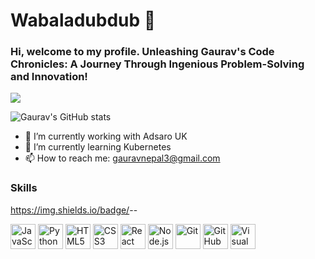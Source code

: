 #                                                                 Wabaladubdub 👋

### Hi, welcome to my profile. Unleashing Gaurav's Code Chronicles: A Journey Through Ingenious Problem-Solving and Innovation!

![](https://komarev.com/ghpvc/?username=gauravnepal3&style=flat-square&color=blueviolet)

![Gaurav's GitHub stats](https://github-readme-stats.vercel.app/api?username=gauravnepal3&show_icons=true)

- 🔭 I’m currently working with Adsaro UK
- 🌱 I’m currently learning Kubernetes
- 📫 How to reach me: gauravnepal3@gmail.com

### Skills 
https://img.shields.io/badge/<LABEL>-<MESSAGE>-<COLOR>
<p>
     <img src="https://upload.wikimedia.org/wikipedia/commons/6/6a/JavaScript-logo.png" alt="JavaScript" width="40" height="40"/>
    <img src="https://upload.wikimedia.org/wikipedia/commons/thumb/c/c3/Python-logo-notext.svg/1024px-Python-logo-notext.svg.png" alt="Python" width="40" height="40"/>
  <img src="
            https://cdn.simpleicons.org/tailwindcss/06B6D4
            " alt="HTML5" width="40" height="40"/>
  <img src="https://upload.wikimedia.org/wikipedia/commons/d/d5/CSS3_logo_and_wordmark.svg" alt="CSS3" width="40" height="40"/>
  <img src="https://upload.wikimedia.org/wikipedia/commons/a/a7/React-icon.svg" alt="React" width="40" height="40"/>
  <img src="https://upload.wikimedia.org/wikipedia/commons/d/d9/Node.js_logo.svg" alt="Node.js" width="40" height="40"/>
  <img src="https://upload.wikimedia.org/wikipedia/commons/e/e0/Git-logo.svg" alt="Git" width="40" height="40"/>
  <img src="https://upload.wikimedia.org/wikipedia/commons/9/91/Octicons-mark-github.svg" alt="GitHub" width="40" height="40"/>
  <img src="https://upload.wikimedia.org/wikipedia/commons/2/2d/Visual_Studio_Code_1.18_icon.svg" alt="Visual Studio Code" width="40" height="40"/>
</p>
